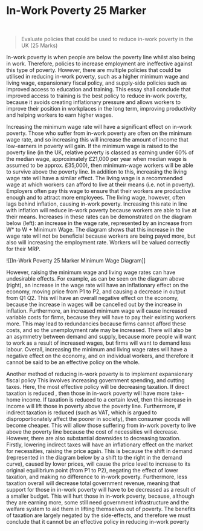 # In-Work Poverty 25 Marker

</br>

> Evaluate policies that could be used to reduce in-work poverty in the UK (25 Marks)

In-work poverty is when people are below the poverty line whilst also being in work. Therefore, policies to increase employment are ineffective against this type of poverty. However, there are multiple policies that could be utilised in reducing in-work poverty, such as a higher minimum wage and living wage, expansionary fiscal policy, and supply-side policies such as improved access to education and training. This essay shall conclude that improved access to training is the best policy to reduce in-work poverty, because it avoids creating inflationary pressure and allows workers to improve their position in workplaces in the long term, improving productivity and helping workers to earn higher wages.

Increasing the minimum wage rate will have a significant effect on in-work poverty. Those who suffer from in-work poverty are often on the minimum wage rate, and so increasing this will increase the amount of income that low-earners in poverty will gain. If the minimum wage is raised to the poverty line (in the UK, relative poverty is classed as earning under 60% of the median wage, approximately £21,000 per year when median wage is assumed to be approx. £35,000), then minimum-wage workers will be able to survive above the poverty line. In addition to this, increasing the living wage rate will have a similar effect. The living wage is a recommended wage at which workers can afford to live at their means (i.e. not in poverty). Employers often pay this wage to ensure that their workers are productive enough and to attract more employees. The living wage, however, often lags behind inflation, causing in-work poverty. Increasing this rate in line with inflation will reduce in-work poverty because workers are able to live at their means. Increases in these rates can be demonstrated on the diagram below (left): an increase in the wage rate, represented by an increase from W* to W + Minimum Wage. The diagram shows that this increase in the wage rate will not be beneficial because workers are being payed more, but also will increasing the employment rate. Workers will be valued correctly for their MRP.

![[In-Work Poverty 25 Marker Minimum Wage Diagram]]

However, raising the minimum wage and living wage rates can have undesirable effects. For example, as can be seen on the diagram above (right), an increase in the wage rate will have an inflationary effect on the economy, moving price from P1 to P2, and causing a decrease in output from Q1 Q2. This will have an overall negative effect on the economy, because the increase in wages will be cancelled out by the increase in inflation. Furthermore, an increased minimum wage will cause increased variable costs for firms, because they will have to pay their existing workers more. This may lead to redundancies because firms cannot afford these costs, and so the unemployment rate may be increased. There will also be an asymmetry between demand and supply, because more people will want to work as a result of increased wages, but firms will want to demand less labour. Overall, increasing the minimum and living wage rates will have a negative effect on the economy, and on individual workers, and therefore it cannot be said to be an effective policy on the whole.

Another method of reducing in-work poverty is to implement expansionary fiscal policy This involves increasing government spending, and cutting taxes. Here, the most effective policy will be decreasing taxation. If direct taxation is reduced , then those in in-work poverty will have more take-home income. If taxation is reduced to a certain level, then this increase in income will lift those in poverty above the poverty line. Furthermore, if indirect taxation is reduced (such as VAT, which is argued to disproportionately affect the poorer in society), then consumer goods will become cheaper. This will allow those suffering from in-work poverty to live above the poverty line because the cost of necessities will decrease. However, there are also substantial downsides to decreasing taxation. Firstly, lowering indirect taxes will have an inflationary effect on the market for necessities, raising the price again. This is because the shift in demand (represented in the diagram below by a shift to the right in the demand curve), caused by lower prices, will cause the price level to increase to its original equilibrium point (from P1 to P2), negating the effect of lower taxation, and making no difference to in-work poverty. Furthermore, less taxation overall will decrease total government revenue, meaning that support for those in in-work poverty will have to be decreased as a result of a smaller budget. This will hurt those in in-work poverty, because, although they are earning more, some still need government infrastructure and the welfare system to aid them in lifting themselves out of poverty. The benefits of taxation are largely negated by the side-effects, and therefore we must conclude that it cannot be an effective policy in reducing in-work poverty